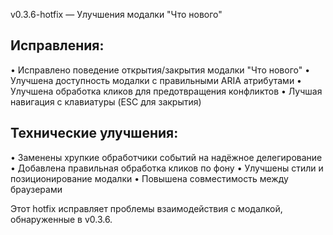 v0.3.6-hotfix — Улучшения модалки "Что нового"

## Исправления:
• Исправлено поведение открытия/закрытия модалки "Что нового"
• Улучшена доступность модалки с правильными ARIA атрибутами
• Улучшена обработка кликов для предотвращения конфликтов
• Лучшая навигация с клавиатуры (ESC для закрытия)

## Технические улучшения:
• Заменены хрупкие обработчики событий на надёжное делегирование
• Добавлена правильная обработка кликов по фону
• Улучшены стили и позиционирование модалки
• Повышена совместимость между браузерами

Этот hotfix исправляет проблемы взаимодействия с модалкой, обнаруженные в v0.3.6.

























